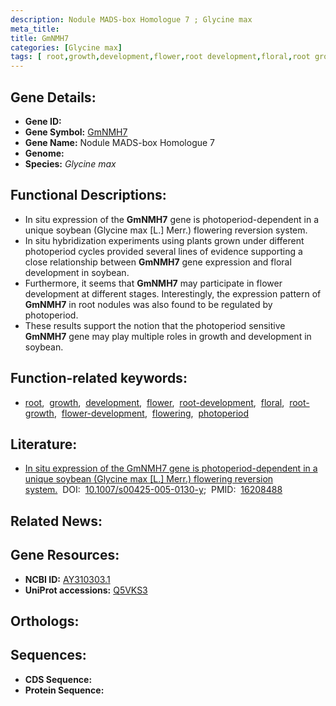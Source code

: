 ```yaml
---
description: Nodule MADS-box Homologue 7 ; Glycine max
meta_title:
title: GmNMH7
categories: [Glycine max]
tags: [ root,growth,development,flower,root development,floral,root growth,flower development,flowering,photoperiod ]
---
```


## Gene Details:
- **Gene ID:** []()
- **Gene Symbol:** <u>GmNMH7</u>
- **Gene Name:** Nodule MADS-box Homologue 7
- **Genome:** []()
- **Species:** *Glycine max*

## Functional Descriptions:
   - In situ expression of the **GmNMH7** gene is photoperiod-dependent in a unique soybean (Glycine max [L.] Merr.) flowering reversion system.
   - In situ hybridization experiments using plants grown under different photoperiod cycles provided several lines of evidence supporting a close relationship between **GmNMH7** gene expression and floral development in soybean. 
   - Furthermore, it seems that **GmNMH7** may participate in flower development at different stages. Interestingly, the expression pattern of **GmNMH7** in root nodules was also found to be regulated by photoperiod. 
   - These results support the notion that the photoperiod sensitive **GmNMH7** gene may play multiple roles in growth and development in soybean.

## Function-related keywords:
   - [root](/tags/root/),&nbsp;&nbsp;[growth](/tags/growth/),&nbsp;&nbsp;[development](/tags/development/),&nbsp;&nbsp;[flower](/tags/flower/),&nbsp;&nbsp;[root-development](/tags/root-development/),&nbsp;&nbsp;[floral](/tags/floral/),&nbsp;&nbsp;[root-growth](/tags/root-growth/),&nbsp;&nbsp;[flower-development](/tags/flower-development/),&nbsp;&nbsp;[flowering](/tags/flowering/),&nbsp;&nbsp;[photoperiod](/tags/photoperiod/)

## Literature:
   - [In situ expression of the GmNMH7 gene is photoperiod-dependent in a unique soybean (Glycine max [L.] Merr.) flowering reversion system.](https://doi.org/10.1007/s00425-005-0130-y)&nbsp;&nbsp;DOI:&nbsp;&nbsp;[10.1007/s00425-005-0130-y](https://doi.org/10.1007/s00425-005-0130-y);&nbsp;&nbsp;PMID:&nbsp;&nbsp;[16208488](https://pubmed.ncbi.nlm.nih.gov/16208488/)

## Related News:

## Gene Resources:
- **NCBI ID:**  [AY310303.1](https://www.ncbi.nlm.nih.gov/gene/?term=AY310303.1)
- **UniProt accessions:**  [Q5VKS3](https://www.uniprot.org/uniprotkb/Q5VKS3/entry)

## Orthologs:

## Sequences:
- **CDS Sequence:**
- **Protein Sequence:**
